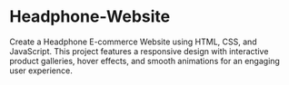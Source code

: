 # Headphone-Website
Create a Headphone E-commerce Website using HTML, CSS, and JavaScript. This project features a responsive design with interactive product galleries, hover effects, and smooth animations for an engaging user experience.
